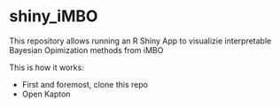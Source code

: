 # shiny_iMBO
This repository allows running an R Shiny App to visualizie interpretable Bayesian Opimization methods from iMBO

This is how it works:

* First and foremost, clone this repo 
* Open Kapton
